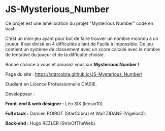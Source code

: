 # JS-Mysterious_Number
Ce projet est une amélioration du projet "Mysterious Number" codé en bash. 

C'est un mini-jeu ayant pour but de faire trouver un nombre inconnu à un joueur. Il est divisé en 4 difficultés allant de Facile à Impossible.
Ce jeu contient un système de classement avec un score calculé avec le nombre de tentative du joueur et de la difficulté choisie.

Bonne chance à vous et amusez vous sur **Mysterious Number !** 

Page du site : https://starcobra.github.io/JS-Mysterious_Number/

Etudiant en Licence Professionnelle CIASIE.


Developpeur :

**Front-end & web designer :** Léo SIX (leosix10).

**Full stack :** Damien POIROT (StarCobra) et Waïl ZIDANE (Vigelos0).

**Back-end :** Hugo REZLER (StrixOfTheWeb).
